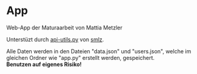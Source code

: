 # App

Web-App der Maturaarbeit von Mattia Metzler

Unterstüzt durch [api-utils.py](https://github.com/smlz/poschtizeddel/blob/main/final/server/api_utils.py) von [smlz](https://github.com/smlz).

Alle Daten werden in den Dateien "data.json" und "users.json", welche im gleichen Ordner wie "app.py" erstellt werden, gespeichert.  
**Benutzen auf eigenes Risiko!**